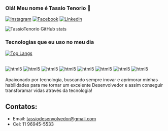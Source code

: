 
### Olá! Meu nome é Tassio Tenorio 🤙


[![Instagram](https://img.shields.io/badge/Instagram-E4405F?style=for-the-badge&logo=instagram&logoColor=white)](https://www.instagram.com/tassiodesenvolvedor/)
[![Facebook](https://img.shields.io/badge/Facebook-1877F2?style=for-the-badge&logo=facebook&logoColor=white)](https://www.facebook.com/profile.php?id=100084245000488)
[![Linkedin](https://img.shields.io/badge/LinkedIn-0077B5?style=for-the-badge&logo=linkedin&logoColor=white)](https://www.linkedin.com/in/tassio-de-souza-856758103/)

![TassioTenorio GitHub stats](https://github-readme-stats.vercel.app/api?username=TassioTenorio&show_icons=true&theme=radical)


### Tecnologias que eu uso no meu dia
[![Top Langs](https://github-readme-stats.vercel.app/api/top-langs/?username=anuraghazra)](https://github.com/anuraghazra/github-readme-stats)

<div style="display: inline_block"><br/><img align="center" alt="html5" src="https://img.shields.io/badge/HTML5-E34F26?style=for-the-badge&logo=html5&logoColor=white"
/>
<img align="center" alt="html5" src="https://img.shields.io/badge/Python-3776AB?style=for-the-badge&logo=python&logoColor=white" />
<img align="center" alt="html5" src="https://img.shields.io/badge/CSS3-1572B6?style=for-the-badge&logo=css3&logoColor=white" />
<img align="center" alt="html5" src="https://img.shields.io/badge/JavaScript-F7DF1E?style=for-the-badge&logo=javascript&logoColor=black" />
<img align="center" alt="html5" src="https://img.shields.io/badge/Bootstrap-563D7C?style=for-the-badge&logo=bootstrap&logoColor=white" />
<img align="center" alt="html5" src="https://img.shields.io/badge/PHP-777BB4?style=for-the-badge&logo=php&logoColor=white"/>
<img align="center" alt="html5" src="https://img.shields.io/badge/Laravel-FF2D20?style=for-the-badge&logo=laravel&logoColor=white" />
<img align="center" alt="html5" src="https://img.shields.io/badge/MySQL-00000F?style=for-the-badge&logo=mysql&logoColor=white" />

</div>

</div>
<br/>
Apaixonado por tecnologia, buscando sempre inovar e aprimorar minhas habilidades para me tornar um excelente Desenvolvedor e assim conseguir transforamar vidas através da tecnologia!

## Contatos: 
- Email: tassiodesenvolvedor@gmail.com <br/>
- Cel: 11 96945-5533 <br/>



